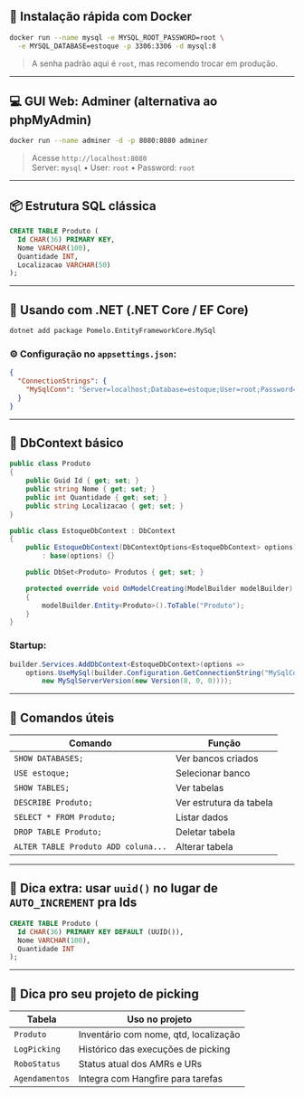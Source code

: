 ## 🚀 Instalação rápida com Docker

```bash
docker run --name mysql -e MYSQL_ROOT_PASSWORD=root \
  -e MYSQL_DATABASE=estoque -p 3306:3306 -d mysql:8
```

> A senha padrão aqui é `root`, mas recomendo trocar em produção.

---

## 💻 GUI Web: Adminer (alternativa ao phpMyAdmin)

```bash
docker run --name adminer -d -p 8080:8080 adminer
```

> Acesse `http://localhost:8080`  
> Server: `mysql` • User: `root` • Password: `root`

---

## 📦 Estrutura SQL clássica

```sql
CREATE TABLE Produto (
  Id CHAR(36) PRIMARY KEY,
  Nome VARCHAR(100),
  Quantidade INT,
  Localizacao VARCHAR(50)
);
```

---

## 🔌 Usando com .NET (.NET Core / EF Core)

```bash
dotnet add package Pomelo.EntityFrameworkCore.MySql
```

### ⚙️ Configuração no `appsettings.json`:

```json
{
  "ConnectionStrings": {
    "MySqlConn": "Server=localhost;Database=estoque;User=root;Password=root;"
  }
}
```

---

## 🧱 DbContext básico

```csharp
public class Produto
{
    public Guid Id { get; set; }
    public string Nome { get; set; }
    public int Quantidade { get; set; }
    public string Localizacao { get; set; }
}

public class EstoqueDbContext : DbContext
{
    public EstoqueDbContext(DbContextOptions<EstoqueDbContext> options)
        : base(options) {}

    public DbSet<Produto> Produtos { get; set; }

    protected override void OnModelCreating(ModelBuilder modelBuilder)
    {
        modelBuilder.Entity<Produto>().ToTable("Produto");
    }
}
```

### Startup:

```csharp
builder.Services.AddDbContext<EstoqueDbContext>(options =>
    options.UseMySql(builder.Configuration.GetConnectionString("MySqlConn"),
        new MySqlServerVersion(new Version(8, 0, 0))));
```

---

## 🧪 Comandos úteis

| Comando                             | Função |
|------------------------------------|--------|
| `SHOW DATABASES;`                  | Ver bancos criados |
| `USE estoque;`                     | Selecionar banco |
| `SHOW TABLES;`                     | Ver tabelas |
| `DESCRIBE Produto;`                | Ver estrutura da tabela |
| `SELECT * FROM Produto;`           | Listar dados |
| `DROP TABLE Produto;`              | Deletar tabela |
| `ALTER TABLE Produto ADD coluna...`| Alterar tabela |

---

## 🔐 Dica extra: usar `uuid()` no lugar de `AUTO_INCREMENT` pra Ids

```sql
CREATE TABLE Produto (
  Id CHAR(36) PRIMARY KEY DEFAULT (UUID()),
  Nome VARCHAR(100),
  Quantidade INT
);
```

---

## 🤖 Dica pro seu projeto de picking

| Tabela        | Uso no projeto |
|---------------|----------------|
| `Produto`     | Inventário com nome, qtd, localização |
| `LogPicking`  | Histórico das execuções de picking |
| `RoboStatus`  | Status atual dos AMRs e URs |
| `Agendamentos`| Integra com Hangfire para tarefas |